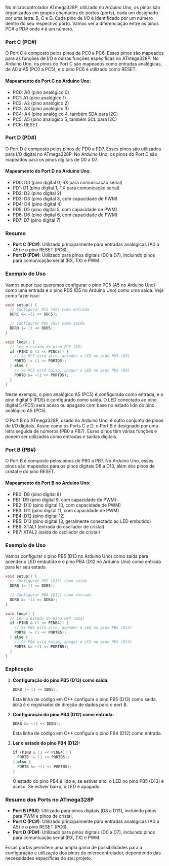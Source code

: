 No microcontrolador ATmega328P, utilizado no Arduino Uno, os
pinos são organizados em grupos chamados de portos (ports),
cada um designado por uma letra: B, C e D. Cada pino de
I/O é identificado por um número dentro do seu respectivo
porto. Vamos ver a diferenciação entre os pinos PC# e PD#
onde `#` é um número.

### Port C (PC#)

O Port C é composto pelos pinos de PC0 a PC6. Esses pinos
são mapeados para as funções de I/O e outras funções
específicas no ATmega328P. No Arduino Uno, os pinos do Port
C são mapeados como entradas analógicas, de A0 a A5 (PC0
a PC5), e o pino PC6 é utilizado como RESET.

#### Mapeamento do Port C no Arduino Uno:

- PC0: A0 (pino analógico 0)
- PC1: A1 (pino analógico 1)
- PC2: A2 (pino analógico 2)
- PC3: A3 (pino analógico 3)
- PC4: A4 (pino analógico 4, também SDA para I2C)
- PC5: A5 (pino analógico 5, também SCL para I2C)
- PC6: RESET

### Port D (PD#)

O Port D é composto pelos pinos de PD0 a PD7. Esses pinos
são utilizados para I/O digital no ATmega328P. No Arduino
Uno, os pinos do Port D são mapeados para os pinos digitais
de D0 a D7.

#### Mapeamento do Port D no Arduino Uno:

- PD0: D0 (pino digital 0, RX para comunicação serial)
- PD1: D1 (pino digital 1, TX para comunicação serial)
- PD2: D2 (pino digital 2)
- PD3: D3 (pino digital 3, com capacidade de PWM)
- PD4: D4 (pino digital 4)
- PD5: D5 (pino digital 5, com capacidade de PWM)
- PD6: D6 (pino digital 6, com capacidade de PWM)
- PD7: D7 (pino digital 7)

### Resumo

- **Port C (PC#)**: Utilizado principalmente para entradas
  analógicas (A0 a A5) e o pino RESET (PC6).
- **Port D (PD#)**: Utilizado para pinos digitais (D0 a D7),
  incluindo pinos para comunicação serial (RX, TX) e PWM.

### Exemplo de Uso

Vamos supor que queremos configurar o pino PC5 (A5 no Arduino
Uno) como uma entrada e o pino PD5 (D5 no Arduino Uno) como
uma saída. Veja como fazer isso:

```cpp
void setup() {
  // Configurar PC5 (A5) como entrada
  DDRC &= ~(1 << DDC5);

  // Configurar PD5 (D5) como saída
  DDRD |= (1 << DDD5);
}

void loop() {
  // Ler o estado do pino PC5 (A5)
  if (PINC & (1 << PINC5)) {
    // Se PC5 está alto, acender o LED no pino PD5 (D5)
    PORTD |= (1 << PORTD5);
  } else {
    // Se PC5 está baixo, apagar o LED no pino PD5 (D5)
    PORTD &= ~(1 << PORTD5);
  }
}
```

Neste exemplo, o pino analógico A5 (PC5) é configurado
como entrada, e o pino digital 5 (PD5) é configurado como
saída. O LED conectado ao pino digital 5 (PD5) será aceso
ou apagado com base no estado lido do pino analógico A5 (PC5).

O Port B no ATmega328P, usado no Arduino Uno, é outro
conjunto de pinos de I/O digitais. Assim como os Ports C e
D, o Port B é designado por uma letra seguida de números
(PB0 a PB7). Esses pinos têm várias funções e podem ser
utilizados como entradas e saídas digitais.

### Port B (PB#)

O Port B é composto pelos pinos de PB0 a PB7. No Arduino Uno,
esses pinos são mapeados para os pinos digitais D8 a D13,
além dos pinos de cristal e do pino RESET.

#### Mapeamento do Port B no Arduino Uno:

- PB0: D8 (pino digital 8)
- PB1: D9 (pino digital 9, com capacidade de PWM)
- PB2: D10 (pino digital 10, com capacidade de PWM)
- PB3: D11 (pino digital 11, com capacidade de PWM)
- PB4: D12 (pino digital 12)
- PB5: D13 (pino digital 13, geralmente conectado ao LED embutido)
- PB6: XTAL1 (entrada do oscilador de cristal)
- PB7: XTAL2 (saída do oscilador de cristal)

### Exemplo de Uso

Vamos configurar o pino PB5 (D13 no Arduino Uno) como saída
para acender o LED embutido e o pino PB4 (D12 no Arduino Uno)
como entrada para ler seu estado.

```cpp
void setup() {
  // Configurar PB5 (D13) como saída
  DDRB |= (1 << DDB5);

  // Configurar PB4 (D12) como entrada
  DDRB &= ~(1 << DDB4);
}

void loop() {
  // Ler o estado do pino PB4 (D12)
  if (PINB & (1 << PINB4)) {
    // Se PB4 está alto, acender o LED no pino PB5 (D13)
    PORTB |= (1 << PORTB5);
  } else {
    // Se PB4 está baixo, apagar o LED no pino PB5 (D13)
    PORTB &= ~(1 << PORTB5);
  }
}
```

### Explicação

1. **Configuração do pino PB5 (D13) como saída:**

   ```cpp
   DDRB |= (1 << DDB5);
   ```

   Esta linha de código em C++ configura o pino PB5 (D13)
   como saída. `DDRB` é o registrador de direção de dados
   para o port B.

2. **Configuração do pino PB4 (D12) como entrada:**

   ```cpp
   DDRB &= ~(1 << DDB4);
   ```

   Esta linha de código em C++ configura o pino PB4 (D12)
   como entrada.

3. **Ler o estado do pino PB4 (D12):**
   ```cpp
   if (PINB & (1 << PINB4)) {
     PORTB |= (1 << PORTB5);
   } else {
     PORTB &= ~(1 << PORTB5);
   }
   ```
   O estado do pino PB4 é lido e, se estiver alto, o LED no
   pino PB5 (D13) é aceso. Se estiver baixo, o LED é apagado.

### Resumo dos Ports no ATmega328P

- **Port B (PB#)**: Utilizado para pinos digitais (D8 a D13),
  incluindo pinos para PWM e pinos de cristal.
- **Port C (PC#)**: Utilizado principalmente para entradas
  analógicas (A0 a A5) e o pino RESET (PC6).
- **Port D (PD#)**: Utilizado para pinos digitais (D0 a D7),
  incluindo pinos para comunicação serial (RX, TX) e PWM.

Essas portas permitem uma ampla gama de possibilidades para a
configuração e utilização dos pinos do microcontrolador,
dependendo das necessidades específicas do seu projeto.
